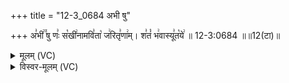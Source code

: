 +++
title = "12-3_0684 अभी षु"

+++
अ꣣भी꣢꣫ षु णः꣣ स꣡खी꣢नामवि꣣ता꣡ ज꣢रितृ꣣णा꣢म्। श꣣तं꣡ भ꣢वास्यू꣣त꣡ये꣢ ॥ 12-3:0684 ॥॥12(टा)॥

<details><summary>मूलम् (VC)</summary>

अ꣣भी꣢꣫ षु णः꣣ स꣡खी꣢नामवि꣣ता꣡ ज꣢रितॄ꣣णा꣢म् । श꣣तं꣡ भ꣢वास्यू꣣त꣡ये꣢ ॥६८४॥
</details>

<details><summary>विस्वर-मूलम् (VC)</summary>

अभी षु णः सखीनामविता जरितॄणाम् । शतं भवास्यूतये ॥६८४॥
</details>